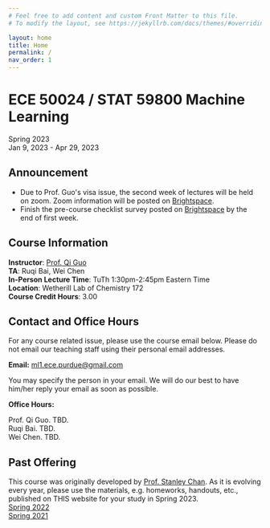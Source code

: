 ```yaml
---
# Feel free to add content and custom Front Matter to this file.
# To modify the layout, see https://jekyllrb.com/docs/themes/#overriding-theme-defaults

layout: home
title: Home
permalink: /
nav_order: 1
---
```

# ECE 50024 / STAT 59800 Machine Learning
Spring 2023  
Jan 9, 2023 - Apr 29, 2023  

## Announcement
- Due to Prof. Guo's visa issue, the second week of lectures will be held on zoom. Zoom information will be posted on [Brightspace](https://purdue.brightspace.com/d2l/home/703824).
- Finish the pre-course checklist survey posted on [Brightspace](https://purdue.brightspace.com/d2l/home/703824) by the end of first week. 

## Course Information
**Instructor**: [Prof. Qi Guo](https://qiguo.org)  
**TA**: Ruqi Bai, Wei Chen  
**In-Person Lecture Time**: TuTh 1:30pm-2:45pm Eastern Time  
**Location**: Wetherill Lab of Chemistry 172  
**Course Credit Hours**: 3.00  

## Contact and Office Hours
For any course related issue, please use the course email below. Please do not email our teaching staff using their personal email addresses.  

**Email:** [ml1.ece.purdue@gmail.com](mailto:ml1.ece.purdue@gmail.com)

You may specify the person in your email. We will do our best to have him/her reply your email as soon as possible.

**Office Hours:** 

Prof. Qi Guo. TBD.  
Ruqi Bai. TBD.  
Wei Chen. TBD.  



## Past Offering
This course was originally developed by [Prof. Stanley Chan](https://engineering.purdue.edu/ChanGroup/). As it is evolving every year, please use the materials, e.g. homeworks, handouts, etc., published on THIS website for your study in Spring 2023.  
[Spring 2022](http://ece595-s2022.qiguo.org/)  
[Spring 2021](https://engineering.purdue.edu/ChanGroup/ECE595/)



